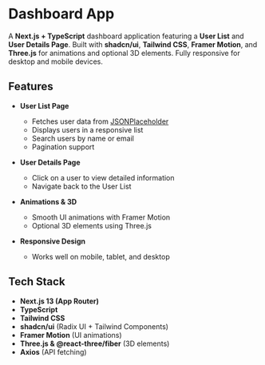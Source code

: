 # Dashboard App

A **Next.js + TypeScript** dashboard application featuring a **User List** and **User Details Page**. Built with **shadcn/ui**, **Tailwind CSS**, **Framer Motion**, and **Three.js** for animations and optional 3D elements. Fully responsive for desktop and mobile devices.

## Features

- **User List Page**

  - Fetches user data from [JSONPlaceholder](https://jsonplaceholder.typicode.com/users)
  - Displays users in a responsive list
  - Search users by name or email
  - Pagination support

- **User Details Page**

  - Click on a user to view detailed information
  - Navigate back to the User List

- **Animations & 3D**

  - Smooth UI animations with Framer Motion
  - Optional 3D elements using Three.js

- **Responsive Design**
  - Works well on mobile, tablet, and desktop

## Tech Stack

- **Next.js 13 (App Router)**
- **TypeScript**
- **Tailwind CSS**
- **shadcn/ui** (Radix UI + Tailwind Components)
- **Framer Motion** (UI animations)
- **Three.js & @react-three/fiber** (3D elements)
- **Axios** (API fetching)